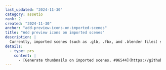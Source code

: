 ```yaml
---
last_updated: "2024-11-30"
category: assetio
rank: 2
created: "2024-11-30"
anchor: "add-preview-icons-on-imported-scenes"
title: "Add preview icons on imported scenes"
description: |
  Currently, imported scenes (such as .glb, .fbx, and .blender files) show the scene icon in the FileSystem tab, making it difficult to filter out these files. Showing a preview icon of the scene would greatly help users in their workflow.
details:
  - type: prs
    content: |
      - [Generate thumbnails on imported scenes. #96544](https://github.com/godotengine/godot/pull/96544)
---
```

